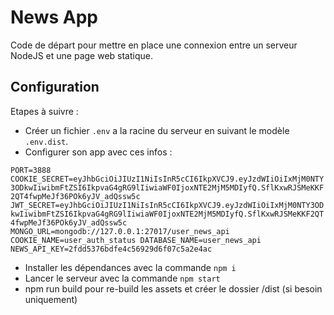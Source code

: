 # News App

Code de départ pour mettre en place une connexion entre un serveur NodeJS et une page web statique.

## Configuration

Etapes à suivre :

- Créer un fichier `.env` a la racine du serveur en suivant le modèle `.env.dist`.
- Configurer son app avec ces infos :

`PORT=3888
COOKIE_SECRET=eyJhbGciOiJIUzI1NiIsInR5cCI6IkpXVCJ9.eyJzdWIiOiIxMjM0NTY3ODkwIiwibmFtZSI6IkpvaG4gRG9lIiwiaWF0IjoxNTE2MjM5MDIyfQ.SflKxwRJSMeKKF2QT4fwpMeJf36POk6yJV_adQssw5c
JWT_SECRET=eyJhbGciOiJIUzI1NiIsInR5cCI6IkpXVCJ9.eyJzdWIiOiIxMjM0NTY3ODkwIiwibmFtZSI6IkpvaG4gRG9lIiwiaWF0IjoxNTE2MjM5MDIyfQ.SflKxwRJSMeKKF2QT4fwpMeJf36POk6yJV_adQssw5c
MONGO_URL=mongodb://127.0.0.1:27017/user_news_api
COOKIE_NAME=user_auth_status
DATABASE_NAME=user_news_api
NEWS_API_KEY=2fdd5376bdfe4c56929d6f07c5a2e4ac`

- Installer les dépendances avec la commande `npm i`
- Lancer le serveur avec la commande `npm start`
- npm run build pour re-build les assets et créer le dossier /dist (si besoin uniquement)
